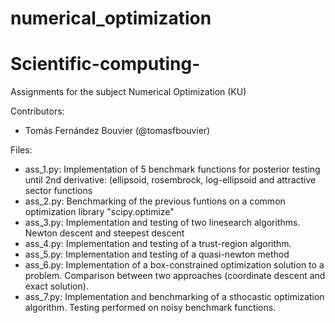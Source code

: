 # numerical_optimization

# Scientific-computing-

Assignments for the subject Numerical Optimization (KU)

Contributors:
 - Tomás Fernández Bouvier (@tomasfbouvier)

Files:
 - ass_1.py: Implementation of 5 benchmark functions for posterior testing until 2nd derivative: (ellipsoid, rosembrock, log-ellipsoid and attractive sector functions
 - ass_2.py: Benchmarking of the previous funtions on a common optimization library "scipy.optimize"
 - ass_3.py: Implementation and testing of two linesearch algorithms. Newton descent and steepest descent 
 - ass_4.py: Implementation and testing of a trust-region algorithm. 
 - ass_5.py: Implementation and testing of a quasi-newton method
 - ass_6.py: Implementation of a box-constrained optimization solution to a problem. Comparison between two approaches (coordinate descent and exact solution).
 - ass_7.py: Implementation and benchmarking of a sthocastic optimization algorithm. Testing performed on noisy benchmark functions. 
